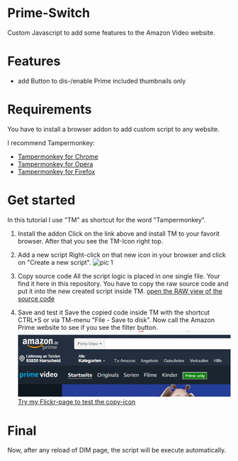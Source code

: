 # Prime-Switch
Custom Javascript to add some features to the Amazon Video website.

# Features
* add Button to dis-/enable Prime included thumbnails only

# Requirements
You have to install a browser addon to add custom script to any website.

I recommend Tampermonkey:
* [Tampermonkey for Chrome](https://chrome.google.com/webstore/detail/tampermonkey/dhdgffkkebhmkfjojejmpbldmpobfkfo)
* [Tampermonkey for Opera](https://addons.opera.com/de/extensions/details/tampermonkey-beta/)
* [Tampermonkey for Firefox](https://addons.mozilla.org/de/firefox/addon/tampermonkey/)

# Get started
In this tutorial I use "TM" as shortcut for the word "Tampermonkey".

1. Install the addon
Click on the link above and install TM to your favorit browser. After that you see the TM-Icon right top.

2. Add a new script 
Right-click on that new icon in your browser and click on "Create a new script".
![pic 1](https://c1.staticflickr.com/8/7844/46390822204_603ee56e06.jpg)

3. Copy source code
All the script logic is placed in one single file. Your find it here in this repository.
You have to copy the raw source code and put it into the new created script inside TM.
[open the RAW view of the source code](https://raw.githubusercontent.com/eifeldriver/prime-switch/master/prime-switch.js)

4. Save and test it
Save the copied code inside TM with the shortcut CTRL+S or via TM-menu "File - Save to disk".
Now call the Amazon Prime website to see if you see the filter button.
![pic 2](https://github.com/eifeldriver/prime-switch/blob/master/preview_filter_button.jpg?raw=true)
[Try my Flickr-page to test the copy-icon](https://www.amazon.de/Amazon-Video/b?ie=UTF8&node=3010075031 )

# Final

Now, after any reload of DIM page, the script will be execute automatically.

